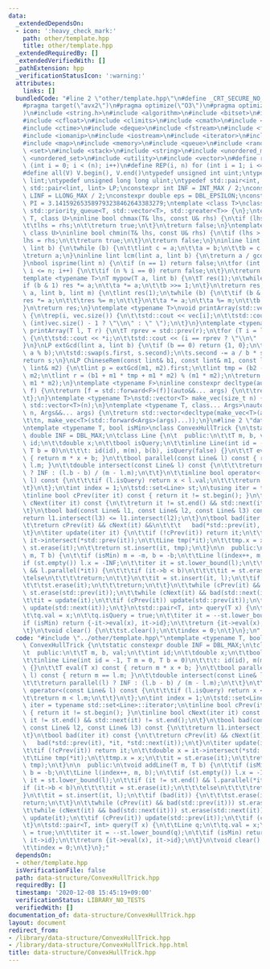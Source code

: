 ```yaml
---
data:
  _extendedDependsOn:
  - icon: ':heavy_check_mark:'
    path: other/template.hpp
    title: other/template.hpp
  _extendedRequiredBy: []
  _extendedVerifiedWith: []
  _pathExtension: hpp
  _verificationStatusIcon: ':warning:'
  attributes:
    links: []
  bundledCode: "#line 2 \"other/template.hpp\"\n#define _CRT_SECURE_NO_WARNINGS\n\
    #pragma target(\"avx2\")\n#pragma optimize(\"O3\")\n#pragma optimize(\"unroll-loops\"\
    )\n#include <string.h>\n#include <algorithm>\n#include <bitset>\n#include <cassert>\n\
    #include <cfloat>\n#include <climits>\n#include <cmath>\n#include <complex>\n\
    #include <ctime>\n#include <deque>\n#include <fstream>\n#include <functional>\n\
    #include <iomanip>\n#include <iostream>\n#include <iterator>\n#include <list>\n\
    #include <map>\n#include <memory>\n#include <queue>\n#include <random>\n#include\
    \ <set>\n#include <stack>\n#include <string>\n#include <unordered_map>\n#include\
    \ <unordered_set>\n#include <utility>\n#include <vector>\n#define rep(i, n) for\
    \ (int i = 0; i < (n); i++)\n#define REP(i, n) for (int i = 1; i <= (n); i++)\n\
    #define all(V) V.begin(), V.end()\ntypedef unsigned int uint;\ntypedef long long\
    \ lint;\ntypedef unsigned long long ulint;\ntypedef std::pair<int, int> P;\ntypedef\
    \ std::pair<lint, lint> LP;\nconstexpr int INF = INT_MAX / 2;\nconstexpr lint\
    \ LINF = LLONG_MAX / 2;\nconstexpr double eps = DBL_EPSILON;\nconstexpr double\
    \ PI = 3.141592653589793238462643383279;\ntemplate <class T>\nclass prique : public\
    \ std::priority_queue<T, std::vector<T>, std::greater<T>> {\n};\ntemplate <class\
    \ T, class U>\ninline bool chmax(T& lhs, const U& rhs) {\n\tif (lhs < rhs) {\n\
    \t\tlhs = rhs;\n\t\treturn true;\n\t}\n\treturn false;\n}\ntemplate <class T,\
    \ class U>\ninline bool chmin(T& lhs, const U& rhs) {\n\tif (lhs > rhs) {\n\t\t\
    lhs = rhs;\n\t\treturn true;\n\t}\n\treturn false;\n}\ninline lint gcd(lint a,\
    \ lint b) {\n\twhile (b) {\n\t\tlint c = a;\n\t\ta = b;\n\t\tb = c % b;\n\t}\n\
    \treturn a;\n}\ninline lint lcm(lint a, lint b) {\n\treturn a / gcd(a, b) * b;\n\
    }\nbool isprime(lint n) {\n\tif (n == 1) return false;\n\tfor (int i = 2; i *\
    \ i <= n; i++) {\n\t\tif (n % i == 0) return false;\n\t}\n\treturn true;\n}\n\
    template <typename T>\nT mypow(T a, lint b) {\n\tT res(1);\n\twhile (b) {\n\t\t\
    if (b & 1) res *= a;\n\t\ta *= a;\n\t\tb >>= 1;\n\t}\n\treturn res;\n}\nlint modpow(lint\
    \ a, lint b, lint m) {\n\tlint res(1);\n\twhile (b) {\n\t\tif (b & 1) {\n\t\t\t\
    res *= a;\n\t\t\tres %= m;\n\t\t}\n\t\ta *= a;\n\t\ta %= m;\n\t\tb >>= 1;\n\t\
    }\n\treturn res;\n}\ntemplate <typename T>\nvoid printArray(std::vector<T>& vec)\
    \ {\n\trep(i, vec.size()) {\n\t\tstd::cout << vec[i];\n\t\tstd::cout << (i ==\
    \ (int)vec.size() - 1 ? \"\\n\" : \" \");\n\t}\n}\ntemplate <typename T>\nvoid\
    \ printArray(T l, T r) {\n\tT rprev = std::prev(r);\n\tfor (T i = l; i != r; i++)\
    \ {\n\t\tstd::cout << *i;\n\t\tstd::cout << (i == rprev ? \"\\n\" : \" \");\n\t\
    }\n}\nLP extGcd(lint a, lint b) {\n\tif (b == 0) return {1, 0};\n\tLP s = extGcd(b,\
    \ a % b);\n\tstd::swap(s.first, s.second);\n\ts.second -= a / b * s.first;\n\t\
    return s;\n}\nLP ChineseRem(const lint& b1, const lint& m1, const lint& b2, const\
    \ lint& m2) {\n\tlint p = extGcd(m1, m2).first;\n\tlint tmp = (b2 - b1) * p %\
    \ m2;\n\tlint r = (b1 + m1 * tmp + m1 * m2) % (m1 * m2);\n\treturn std::make_pair(r,\
    \ m1 * m2);\n}\ntemplate <typename F>\ninline constexpr decltype(auto) lambda_fix(F&&\
    \ f) {\n\treturn [f = std::forward<F>(f)](auto&&... args) {\n\t\treturn f(f, std::forward<decltype(args)>(args)...);\n\
    \t};\n}\ntemplate <typename T>\nstd::vector<T> make_vec(size_t n) {\n\treturn\
    \ std::vector<T>(n);\n}\ntemplate <typename T, class... Args>\nauto make_vec(size_t\
    \ n, Args&&... args) {\n\treturn std::vector<decltype(make_vec<T>(args...))>(\n\
    \t\tn, make_vec<T>(std::forward<Args>(args)...));\n}\n#line 2 \"data-structure/ConvexHullTrick.hpp\"\
    \ntemplate <typename T, bool isMin>\nclass ConvexHullTrick {\n\tstatic constexpr\
    \ double INF = DBL_MAX;\n\tclass Line {\n\t  public:\n\t\tT m, b, val;\n\t\tint\
    \ id;\n\t\tdouble x;\n\t\tbool isQuery;\n\t\tinline Line(int id = -1, T m = 0,\
    \ T b = 0)\n\t\t\t: id(id), m(m), b(b), isQuery(false) {}\n\t\tT eval(T x) const\
    \ { return m * x + b; }\n\t\tbool parallel(const Line& l) const { return m ==\
    \ l.m; }\n\t\tdouble intersect(const Line& l) const {\n\t\t\treturn parallel(l)\
    \ ? INF : (l.b - b) / (m - l.m);\n\t\t}\n\t\tinline bool operator<(const Line&\
    \ l) const {\n\t\t\tif (l.isQuery) return x < l.val;\n\t\t\treturn m < l.m;\n\t\
    \t}\n\t};\n\tint index = 1;\n\tstd::set<Line> st;\n\tusing iter = typename std::set<Line>::iterator;\n\
    \tinline bool cPrev(iter it) const { return it != st.begin(); }\n\tinline bool\
    \ cNext(iter it) const {\n\t\treturn it != st.end() && std::next(it) != st.end();\n\
    \t}\n\tbool bad(const Line& l1, const Line& l2, const Line& l3) const {\n\t\t\
    return l1.intersect(l3) <= l1.intersect(l2);\n\t}\n\tbool bad(iter it) const {\n\
    \t\treturn cPrev(it) && cNext(it) &&\n\t\t\t   bad(*std::prev(it), *it, *std::next(it));\n\
    \t}\n\titer update(iter it) {\n\t\tif (!cPrev(it)) return it;\n\t\tdouble x =\
    \ it->intersect(*std::prev(it));\n\t\tLine tmp(*it);\n\t\ttmp.x = x;\n\t\tit =\
    \ st.erase(it);\n\t\treturn st.insert(it, tmp);\n\t}\n\n  public:\n\tvoid addLine(T\
    \ m, T b) {\n\t\tif (isMin) m = -m, b = -b;\n\t\tLine l(index++, m, b);\n\t\t\
    if (st.empty()) l.x = -INF;\n\t\titer it = st.lower_bound(l);\n\t\tif (it != st.end()\
    \ && l.parallel(*it)) {\n\t\t\tif (it->b < b)\n\t\t\t\tit = st.erase(it);\n\t\t\
    \telse\n\t\t\t\treturn;\n\t\t}\n\t\tit = st.insert(it, l);\n\t\tif (bad(it)) {\n\
    \t\t\tst.erase(it);\n\t\t\treturn;\n\t\t}\n\t\twhile (cPrev(it) && bad(std::prev(it)))\
    \ st.erase(std::prev(it));\n\t\twhile (cNext(it) && bad(std::next(it))) st.erase(std::next(it));\n\
    \t\tit = update(it);\n\t\tif (cPrev(it)) update(std::prev(it));\n\t\tif (cNext(it))\
    \ update(std::next(it));\n\t}\n\tstd::pair<T, int> query(T x) {\n\t\tLine q;\n\
    \t\tq.val = x;\n\t\tq.isQuery = true;\n\t\titer it = --st.lower_bound(q);\n\t\t\
    if (isMin) return {-it->eval(x), it->id};\n\t\treturn {it->eval(x), it->id};\n\
    \t}\n\tvoid clear() {\n\t\tst.clear();\n\t\tindex = 0;\n\t}\n};\n"
  code: "#include \"../other/template.hpp\"\ntemplate <typename T, bool isMin>\nclass\
    \ ConvexHullTrick {\n\tstatic constexpr double INF = DBL_MAX;\n\tclass Line {\n\
    \t  public:\n\t\tT m, b, val;\n\t\tint id;\n\t\tdouble x;\n\t\tbool isQuery;\n\
    \t\tinline Line(int id = -1, T m = 0, T b = 0)\n\t\t\t: id(id), m(m), b(b), isQuery(false)\
    \ {}\n\t\tT eval(T x) const { return m * x + b; }\n\t\tbool parallel(const Line&\
    \ l) const { return m == l.m; }\n\t\tdouble intersect(const Line& l) const {\n\
    \t\t\treturn parallel(l) ? INF : (l.b - b) / (m - l.m);\n\t\t}\n\t\tinline bool\
    \ operator<(const Line& l) const {\n\t\t\tif (l.isQuery) return x < l.val;\n\t\
    \t\treturn m < l.m;\n\t\t}\n\t};\n\tint index = 1;\n\tstd::set<Line> st;\n\tusing\
    \ iter = typename std::set<Line>::iterator;\n\tinline bool cPrev(iter it) const\
    \ { return it != st.begin(); }\n\tinline bool cNext(iter it) const {\n\t\treturn\
    \ it != st.end() && std::next(it) != st.end();\n\t}\n\tbool bad(const Line& l1,\
    \ const Line& l2, const Line& l3) const {\n\t\treturn l1.intersect(l3) <= l1.intersect(l2);\n\
    \t}\n\tbool bad(iter it) const {\n\t\treturn cPrev(it) && cNext(it) &&\n\t\t\t\
    \   bad(*std::prev(it), *it, *std::next(it));\n\t}\n\titer update(iter it) {\n\
    \t\tif (!cPrev(it)) return it;\n\t\tdouble x = it->intersect(*std::prev(it));\n\
    \t\tLine tmp(*it);\n\t\ttmp.x = x;\n\t\tit = st.erase(it);\n\t\treturn st.insert(it,\
    \ tmp);\n\t}\n\n  public:\n\tvoid addLine(T m, T b) {\n\t\tif (isMin) m = -m,\
    \ b = -b;\n\t\tLine l(index++, m, b);\n\t\tif (st.empty()) l.x = -INF;\n\t\titer\
    \ it = st.lower_bound(l);\n\t\tif (it != st.end() && l.parallel(*it)) {\n\t\t\t\
    if (it->b < b)\n\t\t\t\tit = st.erase(it);\n\t\t\telse\n\t\t\t\treturn;\n\t\t\
    }\n\t\tit = st.insert(it, l);\n\t\tif (bad(it)) {\n\t\t\tst.erase(it);\n\t\t\t\
    return;\n\t\t}\n\t\twhile (cPrev(it) && bad(std::prev(it))) st.erase(std::prev(it));\n\
    \t\twhile (cNext(it) && bad(std::next(it))) st.erase(std::next(it));\n\t\tit =\
    \ update(it);\n\t\tif (cPrev(it)) update(std::prev(it));\n\t\tif (cNext(it)) update(std::next(it));\n\
    \t}\n\tstd::pair<T, int> query(T x) {\n\t\tLine q;\n\t\tq.val = x;\n\t\tq.isQuery\
    \ = true;\n\t\titer it = --st.lower_bound(q);\n\t\tif (isMin) return {-it->eval(x),\
    \ it->id};\n\t\treturn {it->eval(x), it->id};\n\t}\n\tvoid clear() {\n\t\tst.clear();\n\
    \t\tindex = 0;\n\t}\n};"
  dependsOn:
  - other/template.hpp
  isVerificationFile: false
  path: data-structure/ConvexHullTrick.hpp
  requiredBy: []
  timestamp: '2020-12-08 15:45:19+09:00'
  verificationStatus: LIBRARY_NO_TESTS
  verifiedWith: []
documentation_of: data-structure/ConvexHullTrick.hpp
layout: document
redirect_from:
- /library/data-structure/ConvexHullTrick.hpp
- /library/data-structure/ConvexHullTrick.hpp.html
title: data-structure/ConvexHullTrick.hpp
---
```

